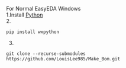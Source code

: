 For Normal EasyEDA Windows
<br>
1.Install [Python](https://www.python.org/downloads)
<br>
2.
```shell
pip install wxpython
```

3.
```shell
git clone --recurse-submodules https://github.com/LouisLee985/Make_Bom.git
```
